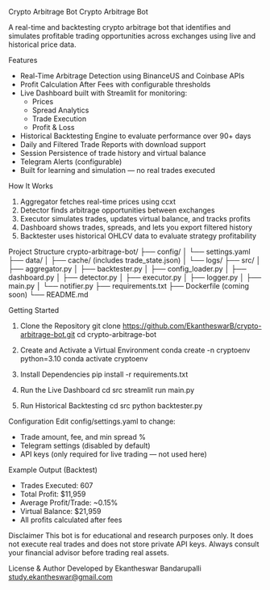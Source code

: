 Crypto Arbitrage Bot
Crypto Arbitrage Bot

A real-time and backtesting crypto arbitrage bot that identifies and simulates profitable trading opportunities across exchanges using live and historical price data.

Features
- Real-Time Arbitrage Detection using BinanceUS and Coinbase APIs
- Profit Calculation After Fees with configurable thresholds
- Live Dashboard built with Streamlit for monitoring:
  - Prices
  - Spread Analytics
  - Trade Execution
  - Profit & Loss
- Historical Backtesting Engine to evaluate performance over 90+ days
- Daily and Filtered Trade Reports with download support
- Session Persistence of trade history and virtual balance
- Telegram Alerts (configurable)
- Built for learning and simulation — no real trades executed

How It Works
1. Aggregator fetches real-time prices using ccxt
2. Detector finds arbitrage opportunities between exchanges
3. Executor simulates trades, updates virtual balance, and tracks profits
4. Dashboard shows trades, spreads, and lets you export filtered history
5. Backtester uses historical OHLCV data to evaluate strategy profitability

Project Structure
crypto-arbitrage-bot/
├── config/
│   └── settings.yaml
├── data/
│   ├── cache/ (includes trade_state.json)
│   └── logs/
├── src/
│   ├── aggregator.py
│   ├── backtester.py
│   ├── config_loader.py
│   ├── dashboard.py
│   ├── detector.py
│   ├── executor.py
│   ├── logger.py
│   ├── main.py
│   └── notifier.py
├── requirements.txt
├── Dockerfile (coming soon)
└── README.md

Getting Started
1. Clone the Repository
   git clone https://github.com/EkantheswarB/crypto-arbitrage-bot.git
   cd crypto-arbitrage-bot

2. Create and Activate a Virtual Environment
   conda create -n cryptoenv python=3.10
   conda activate cryptoenv

3. Install Dependencies
   pip install -r requirements.txt

4. Run the Live Dashboard
   cd src
   streamlit run main.py

5. Run Historical Backtesting
   cd src
   python backtester.py

Configuration
Edit config/settings.yaml to change:
- Trade amount, fee, and min spread %
- Telegram settings (disabled by default)
- API keys (only required for live trading — not used here)

Example Output (Backtest)
- Trades Executed: 607
- Total Profit: $11,959
- Average Profit/Trade: ~0.15%
- Virtual Balance: $21,959
- All profits calculated after fees

Disclaimer
This bot is for educational and research purposes only.
It does not execute real trades and does not store private API keys.
Always consult your financial advisor before trading real assets.

License & Author
Developed by Ekantheswar Bandarupalli
study.ekantheswar@gmail.com
